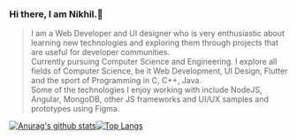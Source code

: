 ### Hi there, I am Nikhil.👋


<!--
**imnik-45/imnik-45** is a ✨ _special_ ✨ repository because its `README.md` (this file) appears on your GitHub profile.

Here are some ideas to get you started:

- 🔭 I’m currently working on Angular
- 🌱 I’m currently learning UI Design.
- 👯 I’m looking to collaborate on ...
- 🤔 I’m looking for help with ...
- 💬 Ask me about ...
- 📫 How to reach me: ...
- 😄 Pronouns: ...
- ⚡ Fun fact: ...
-->

> I am a Web Developer and UI designer who is very enthusiastic about learning new technologies and exploring them through projects that are useful for  developer communities. <br />
> Currently pursuing Computer Science and Engineering. I explore all fields of Computer Science, be it Web Development, UI Design, Flutter and the sport of Programming in C, C++, Java.<br /> 
> Some of the technologies I enjoy working with include NodeJS, Angular, MongoDB, other JS frameworks and UI/UX samples and prototypes using Figma. <br />

[![Anurag's github stats](https://github-readme-stats.vercel.app/api?username=imnik-45&count_private=true&show_icons=true&theme=monokai)](https://github.com/imnik-45/github-readme-stats)[![Top Langs](https://github-readme-stats.vercel.app/api/top-langs/?username=imnik-45&show_icons=true&theme=radical&hide=html)](https://github.com/imnik-45/github-readme-stats)
